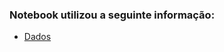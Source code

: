 ### Notebook utilizou a seguinte informação: 
- [Dados](https://github.com/a82207/Epidemiologia/tree/master/COVID_19/fontes_informa%C3%A7%C3%A3o)
